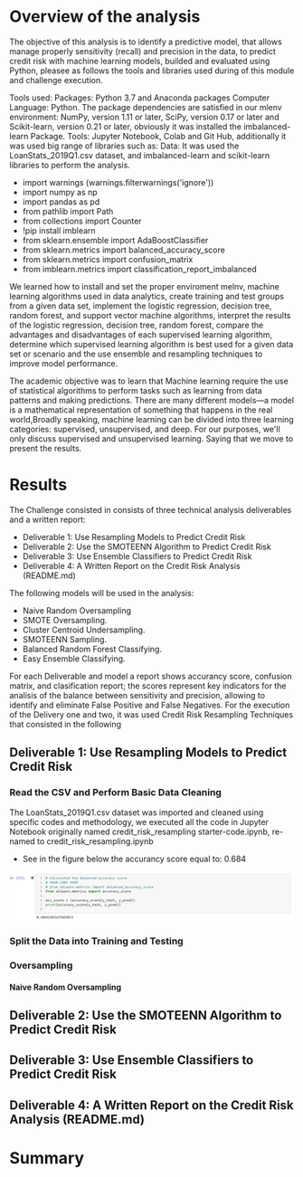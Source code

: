 # Overview of the analysis
The objective of this analysis is to identify a predictive model, that allows manage properly sensitivity (recall) and precision in the data, to predict credit risk with machine learning models, builded and evaluated using Python, pleasee as follows the tools and libraries used during of this module and challenge execution.

Tools used: 
Packages: Python 3.7 and Anaconda packages
Computer Language: Python.
The package dependencies are satisfied in our mlenv environment: NumPy, version 1.11 or later, SciPy, version 0.17 or later and 
Scikit-learn, version 0.21 or later, obviously it was installed the imbalanced-learn Package.
Tools: Jupyter Notebook, Colab and Git Hub, additionally it was used big range of libraries such as:
Data: It was  used the LoanStats_2019Q1.csv dataset, and imbalanced-learn and scikit-learn libraries to perform the analysis. 
* import warnings (warnings.filterwarnings('ignore'))
* import numpy as np
* import pandas as pd
* from pathlib import Path
* from collections import Counter
* !pip install imblearn
* from sklearn.ensemble import AdaBoostClassifier
* from sklearn.metrics import balanced_accuracy_score
* from sklearn.metrics import confusion_matrix
* from imblearn.metrics import classification_report_imbalanced

We learned  how to install and  set the proper enviroment melnv, machine learning algorithms used in data analytics, create training and test groups from a given data set, implement the logistic regression, decision tree, random forest, and support vector machine algorithms, interpret the results of the logistic regression, decision tree, random forest, compare the advantages and disadvantages of each supervised learning algorithm, determine which supervised learning algorithm is best used for a given data set or scenario and the use ensemble and resampling techniques to improve model performance.

The academic objective was to learn that Machine learning require the  use of statistical algorithms to perform tasks such as learning from data patterns and making predictions. There are many different models—a model is a mathematical representation of something that happens in the real world,Broadly speaking, machine learning can be divided into three learning categories: supervised, unsupervised, and deep. For our purposes, we'll only discuss supervised and unsupervised learning. Saying that we move to present the results.

# Results
The Challenge consisted in consists of three technical analysis deliverables and a written report:

* Deliverable 1: Use Resampling Models to Predict Credit Risk
* Deliverable 2: Use the SMOTEENN Algorithm to Predict Credit Risk
* Deliverable 3: Use Ensemble Classifiers to Predict Credit Risk
* Deliverable 4: A Written Report on the Credit Risk Analysis (README.md)

The following models will be used in the analysis: 
* Naive Random Oversampling
* SMOTE Oversampling.
* Cluster Centroid Undersampling.
* SMOTEENN Sampling.
* Balanced Random Forest Classifying.
* Easy Ensemble Classifying.

For each Deliverable and model a report shows accurancy score, confusion matrix, and clasification report; the scores represent key indicators for the analisis of the balance between sensitivity and precision, allowing to identify and eliminate False Positive and False Negatives.
For the execution of the Delivery one and two, it was used Credit Risk Resampling Techniques that consisted in the following
## Deliverable 1: Use Resampling Models to Predict Credit Risk 
### Read the CSV and Perform Basic Data Cleaning
The LoanStats_2019Q1.csv dataset was imported and cleaned using specific codes and methodology, we executed all  the code in  Jupyter Notebook originally named credit_risk_resampling starter-code.ipynb, re-named to credit_risk_resampling.ipynb 
* See in the figure below the accurancy score equal to: 0.684

![insert an image](https://github.com/JJF1962/Credit_Risk_Analysis/blob/main/Images/Delivery%201%20balaced%20accurancy%20score.%20PNG.PNG)

### Split the Data into Training and Testing
### Oversampling
#### Naive Random Oversampling





## Deliverable 2: Use the SMOTEENN Algorithm to Predict Credit Risk



## Deliverable 3: Use Ensemble Classifiers to Predict Credit Risk





## Deliverable 4: A Written Report on the Credit Risk Analysis (README.md)




# Summary
